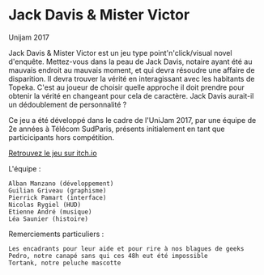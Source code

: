 # Jack Davis & Mister Victor
Unijam 2017


Jack Davis & Mister Victor est un jeu type point'n'click/visual novel d'enquête.  Mettez-vous dans la peau de Jack Davis, notaire ayant été au mauvais endroit au mauvais moment, et qui devra résoudre une affaire de disparition. Il devra trouver la vérité en interagissant avec les  habitants de Topeka. C'est au joueur de choisir quelle approche il doit prendre pour obtenir la vérité en changeant pour cela de caractère. Jack Davis aurait-il un dédoublement de personnalité ?


Ce jeu a été développé dans le cadre de l'UniJam 2017, par une équipe de 2e années à Télécom SudParis, présents initialement en tant que particicipants hors compétition.


[Retrouvez le jeu sur itch.io](https://team2a-rtc.itch.io/jack-davis-mister-victor)

L'équipe :

    Alban Manzano (développement)
    Guilian Griveau (graphisme)
    Pierrick Pamart (interface)
    Nicolas Rygiel (HUD)
    Etienne André (musique)
    Léa Saunier (histoire)

Remerciements particuliers :

    Les encadrants pour leur aide et pour rire à nos blagues de geeks
    Pedro, notre canapé sans qui ces 48h eut été impossible
    Tortank, notre peluche mascotte
